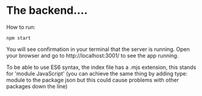 # The backend....

How to run:

```
npm start

```

You will see confirmation in your terminal that the server is running.
Open your browser and go to http://localhost:3001/ to see the app running.

To be able to use ES6 syntax, the index file has a .mjs extension, this stands for 'module JavaScript' (you can achieve the same thing by adding type: module to the package json but this could cause problems with other packages down the line)
